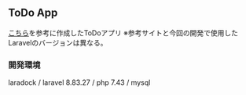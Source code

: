 ## ToDo App
[こちら](https://www.hypertextcandy.com/laravel-tutorial-introduction)を参考に作成したToDoアプリ
※参考サイトと今回の開発で使用したLaravelのバージョンは異なる。

### 開発環境
laradock / laravel 8.83.27 / php 7.43 / mysql
